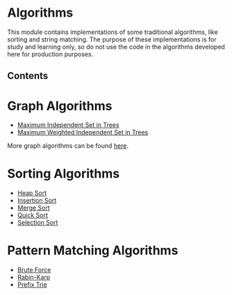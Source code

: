 # Algorithms

This module contains implementations of some traditional algorithms, like sorting and string matching.
The purpose of these implementations is for study and learning only, so do not use the code
in the algorithms developed here for production purposes.

## Contents

# Graph Algorithms
- [Maximum Independent Set in Trees](./src/main/java/br/com/eventhorizon/graph/MaxIndependentSetInTree.java)
- [Maximum Weighted Independent Set in Trees](./src/main/java/br/com/eventhorizon/graph/MaxWeightedIndependentSetInTree.java)

More graph algorithms can be found [here](../Common/src/main/java/br/com/eventhorizon/common/datastructures/graphs). 

# Sorting Algorithms
- [Heap Sort](./src/main/java/br/com/eventhorizon/sorting/HeapSort.java)
- [Insertion Sort](./src/main/java/br/com/eventhorizon/sorting/InsertionSort.java)
- [Merge Sort](./src/main/java/br/com/eventhorizon/sorting/MergeSort.java)
- [Quick Sort](./src/main/java/br/com/eventhorizon/sorting/QuickSort.java)
- [Selection Sort](./src/main/java/br/com/eventhorizon/sorting/SelectionSort.java)

# Pattern Matching Algorithms
- [Brute Force](./src/main/java/br/com/eventhorizon/string/matching/Naive.java)
- [Rabin-Karp](./src/main/java/br/com/eventhorizon/string/matching/RabinKarp.java)
- [Prefix Trie](./src/main/java/br/com/eventhorizon/string/matching/TriePatternMatcher.java)
